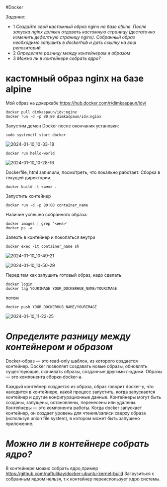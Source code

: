 #Docker

*Задание:*
* 1 *Создайте свой кастомный образ nginx на базе alpine. После запуска nginx должен отдавать кастомную страницу (достаточно изменить дефолтную страницу nginx). Собранный образ необходимо запушить в dockerhub и дать ссылку на ваш репозиторий.*
* 2 *Определите разницу между контейнером и образом*
* 3 *Можно ли в контейнере собрать ядро?*

# кастомный образ nginx на базе alpine

Мой образ на докерхабе
https://hub.docker.com/r/dimkaspaun/idv/
```
docker pull dimkaspaun/idv:nginx
docker run -d -p 80:80 dimkaspaun/idv:nginx
```
Запустим демон Docker после окончания установки:
```
sudo systemctl start docker
```
![2024-01-10_10-33-18](https://github.com/dimkaspaun/docker/assets/156161074/fa308dc3-6098-4ff2-aac4-aa6a344a3bee)

```
docker run hello-world
```
![2024-01-10_10-28-16](https://github.com/dimkaspaun/docker/assets/156161074/9437f224-ab47-47ec-8cbe-9829ec772348)

Dockerfile, html запилили, посмотреть, что локально работает.
Сборка в текущей директории. 
```
docker build -t <имя> .
```
Запустить контейнер 
```
docker run -d -p 80:80 container_name
```


Наличие успешно собранного образа:
```
docker images | grep '<имя>'
docker ps -a
```

Залезть в контейнер и покопаться внутри 
```
docker exec -it container_name sh
```
![2024-01-10_10-49-21](https://github.com/dimkaspaun/docker/assets/156161074/eee3c82f-3f7e-41d6-b653-521154db5631)


![2024-01-10_10-50-29](https://github.com/dimkaspaun/docker/assets/156161074/ed754c89-4810-41f4-a0de-b1d0be54761a)



Перед тем как запушить готовый образ, надо сделать:
```
docker login
docker tag YOURIMAGE YOUR_DOCKERHUB_NAME/YOURIMAGE
```
потом
```
docker push YOUR_DOCKERHUB_NAME/YOURIMAGE
```
![2024-01-10_11-23-25](https://github.com/dimkaspaun/docker/assets/156161074/1a16b127-2fa0-4ad0-8ac2-26d1c4874a65)


# *Определите разницу между контейнером и образом*

   Docker-образ — это read-only шаблон, из которого создается контейнер. Docker позволяет создавать новые образы, обновлять существующие, скачивать образы, созданные другими людьми. Образы — это компонента сборки docker-а.
   
   Каждый контейнер создается из образа, образ говорит docker-у, что находится в контейнере, какой процесс запустить, когда запускается контейнер и другие конфигурационные данные. Контейнеры могут быть созданы, запущены, остановлены, перенесены или удалены. Контейнеры — это компонента работы. Когда docker запускает контейнер, он создает уровень для чтения/записи сверху образа (используя union file system), в котором может быть запущено приложение.

# *Можно ли в контейнере собрать ядро?*

В контейнере можно собрать ядро,пример https://github.com/naftulikay/docker-ubuntu-kernel-build
Загрузиться с собранным ядром нельзя, т.к контейнер переиспользует ядро системы.

